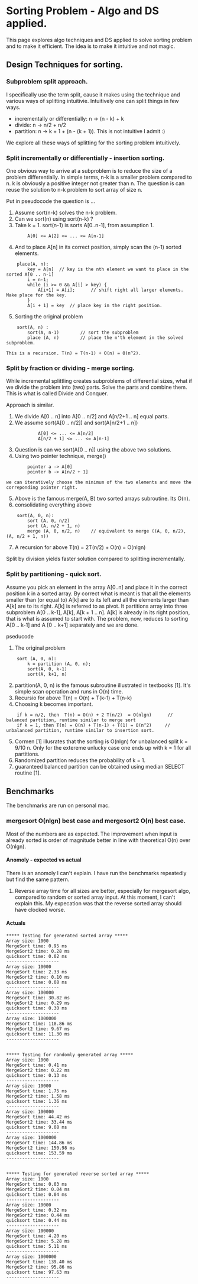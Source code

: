 # Sorting Problem - Algo and DS applied.  
This page explores algo techniques and DS applied to solve sorting problem and to make it efficient. The idea is to make it intuitive and not magic.


## Design Techniques for sorting. 

### Subproblem split approach. 
I specifically use the term split, cause it makes using the technique and various ways of splitting intuitivie. Intuitively one can split things in few ways.
+ incrementally or differentially:  n ->  (n - k)   +  k
+ divide:  n -> n/2 + n/2
+ partition: n ->  k + 1 +  (n - (k + 1)). This is not intuitive I admit :)

We explore all these ways of splitting for the sorting problem intuitively. 

### Split incrementally or differentially - insertion sorting.
One obvious way to arrive at a subproblem is to reduce the size of a problem differentially. In simple terms, n-k is a smaller problem compared to 
n.  k is obviously a positive integer not greater than n. The question is can reuse the solution to n-k problem to sort array of size n. 

Put in pseudocode the question is ... 
1. Assume sort(n-k) solves the n-k problem.
2. Can we sort(n) using sort(n-k) ? 
3. Take k = 1. sort(n-1) is sorts A[0..n-1], from assumption 1. 
```
        A[0] <= A[2] <= ... <= A[n-1]   
```
4. And to place A[n] in its correct position, simply scan the (n-1) sorted elements. 
```
    place(A, n):    
        key = A[n]  // key is the nth element we want to place in the sorted A[0 .. n-1]
        i = n-1;
        while (i >= 0 && A[i] > key) {
            A[i+1] = A[i];      // shift right all larger elements.  Make place for the key. 
        }
        A[i + 1] = key  // place key in the right position. 
```
5. Sorting the original problem
``` 
    sort(A, n) : 
        sort(A, n-1)        // sort the subproblem 
        place (A, n)        // place the n'th element in the solved subproblem.
``` 
    This is a recursion. T(n) = T(n-1) + O(n) = O(n^2). 


### Split by fraction or dividing - merge sorting.
While incremental splittling creates subproblems of differential sizes, what if we divide the problem into (two) parts. Solve the parts and combine them.
This is what is called Divide and Conquer.

Approach is similar. 
1. We divide A[0 .. n] into A[0 .. n/2] and A[n/2+1 .. n] equal parts. 
2. We assume sort(A[0 .. n/2]) and sort(A[n/2+1 .. n])
```
            A[0] <= ... <= A[n/2]   
            A[n/2 + 1] <= ... <= A[n-1]   
```
3. Question is can we sort(A[0 .. n]) using the above two solutions. 
4. Using two pointer technique,   merge()
```
        pointer a -> A[0]
        pointer b -> A[n/2 + 1] 
```
    we can iteratively choose the minimum of the two elements and move the correponding pointer right. 
5. Above is the famous merge(A, B) two sorted arrays subroutine. Its O(n). 
6. consolidating everything above 
```
    sort(A, 0, n): 
        sort (A, 0, n/2)
        sort (A, n/2 + 1, n)
        merge (A, 0, n/2, n)    // equivalent to merge ((A, 0, n/2), (A, n/2 + 1, n)) 
```
7. A recursion for above 
    T(n) = 2T(n/2) + O(n) = O(nlgn)

Split by division yields faster solution compared to splitting incrementally. 
 

### Split by partitioning - quick sort.
Assume you pick an element in the array A[0..n] and place it in the correct position k in a sorted array. By correct what is meant is that all the elements 
smaller than (or equal to)  A[k] are to its left and all the elements larger than A[k] are to its right. A[k] is referred to as pivot. It partitions array 
into three subproblem A[0 .. k-1], A[k], A[k + 1 .. n]. A[k] is already in its right position, that is what is assumed to start with. The problem, now, 
reduces to sorting A[0 .. k-1] and A [0 .. k+1] separately and we are done. 

pseducode 
1. The original problem
```
    sort (A, 0, n): 
        k = partition (A, 0, n);  
        sort(A, 0, k-1)
        sort(A, k+1, n)
```
2. partition(A, 0, n) is the famous subroutine illustrated in textbooks [1]. It's simple scan operation and runs in O(n) time. 
3. Recursio for above 
    T(n) = O(n) + T(k-1) + T(n-k)
4. Choosing k becomes important.  
```
    if k = n/2, then  T(n) = O(n) + 2 T(n/2)  = O(nlgn)      // balanced partition, runtime similar to merge sort
    if k = 1, then T(n) = O(n) + T(n-1) + T(1) = O(n^2)     // unbalanced partition, runtime similar to insertion sort. 
``` 
5. Cormen [1] illusrates that the sorting is O(nlgn) for unbalanced split k = 9/10 n. Only for the extereme unlucky case one ends up with k = 1 for all partitions. 
6. Randomized partition reduces the probability of k = 1. 
7. guaranteed balanced partition can be obtained using median SELECT routine [1].


## Benchmarks 
The benchmarks are run on personal mac.

### mergesort O(nlgn) best case and mergesort2 O(n) best case.
Most of the numbers are as expected. The improvement when input is already sorted is order of magnitude better in line with theoretical O(n) over O(nlgn). 


#### Anomoly - expected vs actual
There is an anomoly I can't explain. I have run the benchmarks repeatedly but find the same pattern. 

1. Reverse array time for all sizes are better, especially for mergesort algo, compared to random or sorted array input. 
At this moment, I can't explain this. My expecation was that the reverse sorted array should have clocked worse. 


#### Actuals

```
***** Testing for generated sorted array *****
Array size: 1000
MergeSort time: 0.95 ms
MergeSort2 time: 0.28 ms
quicksort time: 0.02 ms
--------------------
Array size: 10000
MergeSort time: 2.33 ms
MergeSort2 time: 0.10 ms
quicksort time: 0.08 ms
--------------------
Array size: 100000
MergeSort time: 30.82 ms
MergeSort2 time: 0.29 ms
quicksort time: 0.30 ms
--------------------
Array size: 1000000
MergeSort time: 118.86 ms
MergeSort2 time: 9.67 ms
quicksort time: 11.30 ms
--------------------


***** Testing for randomly generated array *****
Array size: 1000
MergeSort time: 0.41 ms
MergeSort2 time: 0.22 ms
quicksort time: 0.13 ms
--------------------
Array size: 10000
MergeSort time: 1.75 ms
MergeSort2 time: 1.58 ms
quicksort time: 1.36 ms
--------------------
Array size: 100000
MergeSort time: 44.42 ms
MergeSort2 time: 33.44 ms
quicksort time: 9.08 ms
--------------------
Array size: 1000000
MergeSort time: 144.86 ms
MergeSort2 time: 150.98 ms
quicksort time: 153.59 ms
--------------------


***** Testing for generated reverse sorted array *****
Array size: 1000
MergeSort time: 0.03 ms
MergeSort2 time: 0.04 ms
quicksort time: 0.04 ms
--------------------
Array size: 10000
MergeSort time: 0.32 ms
MergeSort2 time: 0.44 ms
quicksort time: 0.44 ms
--------------------
Array size: 100000
MergeSort time: 4.20 ms
MergeSort2 time: 5.28 ms
quicksort time: 5.11 ms
--------------------
Array size: 1000000
MergeSort time: 139.40 ms
MergeSort2 time: 95.86 ms
quicksort time: 97.63 ms
--------------------
```